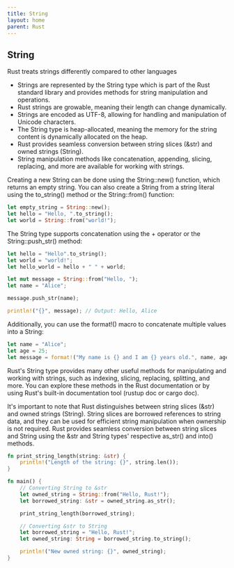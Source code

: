 ```yaml
---
title: String
layout: home
parent: Rust
---
```


## String
Rust treats strings differently compared to other languages

- Strings are represented by the String type which is part of the Rust standard library and provides methods for string manipulation and operations.
- Rust strings are growable, meaning their length can change dynamically.
- Strings are encoded as UTF-8, allowing for handling and manipulation of Unicode characters.
- The String type is heap-allocated, meaning the memory for the string content is dynamically allocated on the heap.
- Rust provides seamless conversion between string slices (&str) and owned strings (String).
- String manipulation methods like concatenation, appending, slicing, replacing, and more are available for working with strings.

Creating a new String can be done using the String::new() function, which returns an empty string. You can also create a String from a string literal using the to_string() method or the String::from() function:

```rs
let empty_string = String::new();
let hello = "Hello, ".to_string();
let world = String::from("world!");
```

The String type supports concatenation using the + operator or the String::push_str() method:
```rs
let hello = "Hello".to_string();
let world = "world!";
let hello_world = hello + " " + world;

let mut message = String::from("Hello, ");
let name = "Alice";

message.push_str(name);

println!("{}", message); // Output: Hello, Alice
```

Additionally, you can use the format!() macro to concatenate multiple values into a String:
```rs
let name = "Alice";
let age = 25;
let message = format!("My name is {} and I am {} years old.", name, age);
```

Rust's String type provides many other useful methods for manipulating and working with strings, such as indexing, slicing, replacing, splitting, and more. You can explore these methods in the Rust documentation or by using Rust's built-in documentation tool (rustup doc or cargo doc).

It's important to note that Rust distinguishes between string slices (&str) and owned strings (String). String slices are borrowed references to string data, and they can be used for efficient string manipulation when ownership is not required. Rust provides seamless conversion between string slices and String using the &str and String types' respective as_str() and into() methods.

```rs
fn print_string_length(string: &str) {
    println!("Length of the string: {}", string.len());
}

fn main() {
    // Converting String to &str
    let owned_string = String::from("Hello, Rust!");
    let borrowed_string: &str = owned_string.as_str();

    print_string_length(borrowed_string);

    // Converting &str to String
    let borrowed_string = "Hello, Rust!";
    let owned_string: String = borrowed_string.to_string();

    println!("New owned string: {}", owned_string);
}
```
